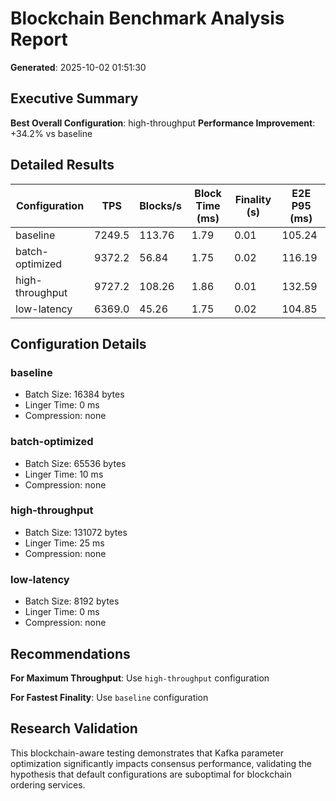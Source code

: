 # Blockchain Benchmark Analysis Report

**Generated**: 2025-10-02 01:51:30

## Executive Summary

**Best Overall Configuration**: high-throughput
**Performance Improvement**: +34.2% vs baseline

## Detailed Results

| Configuration | TPS | Blocks/s | Block Time (ms) | Finality (s) | E2E P95 (ms) |
|---------------|-----|----------|-----------------|--------------|-------------|
| baseline | 7249.5 | 113.76 | 1.79 | 0.01 | 105.24 |
| batch-optimized | 9372.2 | 56.84 | 1.75 | 0.02 | 116.19 |
| high-throughput | 9727.2 | 108.26 | 1.86 | 0.01 | 132.59 |
| low-latency | 6369.0 | 45.26 | 1.75 | 0.02 | 104.85 |

## Configuration Details

### baseline
- Batch Size: 16384 bytes
- Linger Time: 0 ms
- Compression: none

### batch-optimized
- Batch Size: 65536 bytes
- Linger Time: 10 ms
- Compression: none

### high-throughput
- Batch Size: 131072 bytes
- Linger Time: 25 ms
- Compression: none

### low-latency
- Batch Size: 8192 bytes
- Linger Time: 0 ms
- Compression: none

## Recommendations

**For Maximum Throughput**: Use `high-throughput` configuration

**For Fastest Finality**: Use `baseline` configuration

## Research Validation

This blockchain-aware testing demonstrates that Kafka parameter optimization significantly impacts consensus performance, validating the hypothesis that default configurations are suboptimal for blockchain ordering services.
